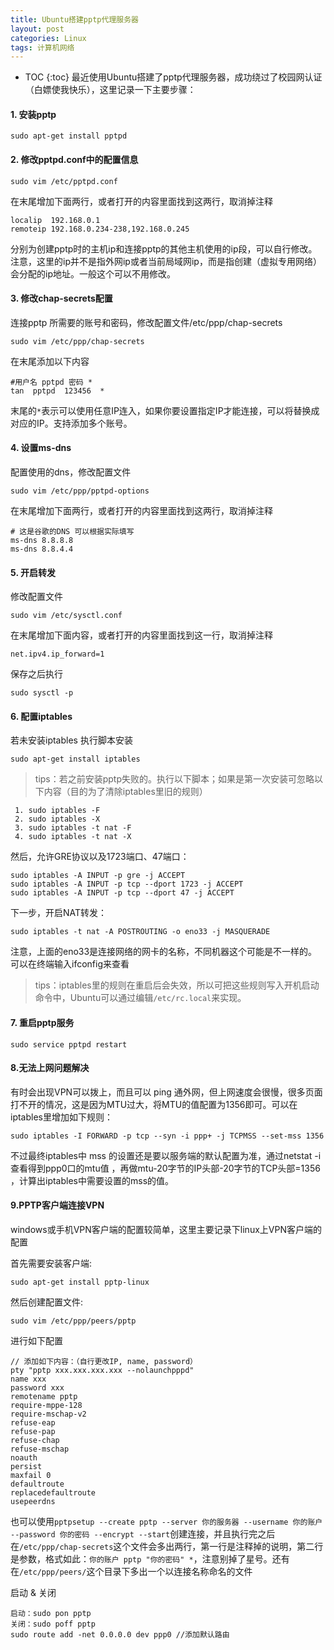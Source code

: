```yaml
---
title: Ubuntu搭建pptp代理服务器
layout: post
categories: Linux
tags: 计算机网络
---
```

* TOC
{:toc}
最近使用Ubuntu搭建了pptp代理服务器，成功绕过了校园网认证（白嫖使我快乐），这里记录一下主要步骤：

#### 1. 安装pptp

```sudo apt-get install pptpd```

#### 2. 修改pptpd.conf中的配置信息

```sudo vim /etc/pptpd.conf``` 
<!-- more -->
在末尾增加下面两行，或者打开的内容里面找到这两行，取消掉注释

```
localip  192.168.0.1
remoteip 192.168.0.234-238,192.168.0.245
```

分别为创建pptp时的主机ip和连接pptp的其他主机使用的ip段，可以自行修改。
注意，这里的ip并不是指外网ip或者当前局域网ip，而是指创建（虚拟专用网络）会分配的ip地址。一般这个可以不用修改。

#### 3. 修改chap-secrets配置

连接pptp 所需要的账号和密码，修改配置文件/etc/ppp/chap-secrets

```sudo vim /etc/ppp/chap-secrets```

在末尾添加以下内容

```
#用户名 pptpd 密码 *
tan  pptpd  123456  *
```

末尾的`*`表示可以使用任意IP连入，如果你要设置指定IP才能连接，可以将替换成对应的IP。支持添加多个账号。

#### 4. 设置ms-dns

配置使用的dns，修改配置文件

```sudo vim /etc/ppp/pptpd-options```

在末尾增加下面两行，或者打开的内容里面找到这两行，取消掉注释

```
# 这是谷歌的DNS 可以根据实际填写
ms-dns 8.8.8.8
ms-dns 8.8.4.4
```

#### 5. 开启转发

修改配置文件

```sudo vim /etc/sysctl.conf```

在末尾增加下面内容，或者打开的内容里面找到这一行，取消掉注释

```
net.ipv4.ip_forward=1
```

保存之后执行

```sudo sysctl -p```

#### 6. 配置iptables

若未安装iptables 执行脚本安装



```sudo apt-get install iptables```



> tips：若之前安装pptp失败的。执行以下脚本；如果是第一次安装可忽略以下内容（目的为了清除iptables里旧的规则）





```
 1. sudo iptables -F
 2. sudo iptables -X
 3. sudo iptables -t nat -F
 4. sudo iptables -t nat -X
```

然后，允许GRE协议以及1723端口、47端口：

```
sudo iptables -A INPUT -p gre -j ACCEPT 
sudo iptables -A INPUT -p tcp --dport 1723 -j ACCEPT 
sudo iptables -A INPUT -p tcp --dport 47 -j ACCEPT
```

下一步，开启NAT转发：

```
sudo iptables -t nat -A POSTROUTING -o eno33 -j MASQUERADE
```

注意，上面的eno33是连接网络的网卡的名称，不同机器这个可能是不一样的。可以在终端输入ifconfig来查看
> tips：iptables里的规则在重启后会失效，所以可把这些规则写入开机启动命令中，Ubuntu可以通过编辑`/etc/rc.local`来实现。 


#### 7. 重启pptp服务

```sudo service pptpd restart```

#### 8.无法上网问题解决
有时会出现VPN可以拨上，而且可以 ping 通外网，但上网速度会很慢，很多页面打不开的情况，这是因为MTU过大，将MTU的值配置为1356即可。可以在iptables里增加如下规则： 

```
sudo iptables -I FORWARD -p tcp --syn -i ppp+ -j TCPMSS --set-mss 1356
```

不过最终iptables中 mss 的设置还是要以服务端的默认配置为准，通过netstat -i 查看得到ppp0口的mtu值 ，再做mtu-20字节的IP头部-20字节的TCP头部=1356 ，计算出iptables中需要设置的mss的值。

#### 9.PPTP客户端连接VPN
windows或手机VPN客户端的配置较简单，这里主要记录下linux上VPN客户端的配置

首先需要安装客户端:

```sudo apt-get install pptp-linux```

然后创建配置文件:

```sudo vim /etc/ppp/peers/pptp```

进行如下配置
```
// 添加如下内容：（自行更改IP, name, password）
pty "pptp xxx.xxx.xxx.xxx --nolaunchpppd"
name xxx
password xxx
remotename pptp
require-mppe-128
require-mschap-v2
refuse-eap
refuse-pap
refuse-chap
refuse-mschap
noauth
persist
maxfail 0
defaultroute
replacedefaultroute
usepeerdns
```
也可以使用```pptpsetup --create pptp --server 你的服务器 --username 你的账户 --password 你的密码 --encrypt --start```创建连接，并且执行完之后在```/etc/ppp/chap-secrets```这个文件会多出两行，第一行是注释掉的说明，第二行是参数，格式如此：```你的账户 pptp "你的密码" *```，注意别掉了星号。还有在```/etc/ppp/peers/```这个目录下多出一个以连接名称命名的文件

启动 & 关闭

```
启动：sudo pon pptp
关闭：sudo poff pptp
sudo route add -net 0.0.0.0 dev ppp0 //添加默认路由
```
